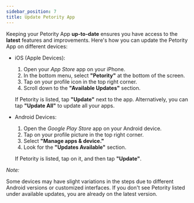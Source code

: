 ```yaml
---
sidebar_position: 7
title: Update Petority App
--- 
```


Keeping your Petority App **up-to-date** ensures you have access to the **latest** features and improvements. Here's how you can update the Petority App on different devices:

+ iOS (Apple Devices):
	1. Open your *App Store* app on your iPhone.
	2. In the bottom menu, select **"Petority"** at the bottom of the screen.
	3. Tap on your profile icon in the top right corner.
	4. Scroll down to the **"Available Updates"** section.

	If Petority is listed, tap **"Update"** next to the app. Alternatively, you can tap **"Update All"** to update all your apps.

+ Android Devices:
	1. Open the *Google Play Store* app on your Android device.
	2. Tap on your profile picture in the top right corner.
	3. Select **"Manage apps & device."**
	4. Look for the **"Updates Available"** section. 

	If Petority is listed, tap on it, and then tap **"Update"**.

*Note:*

Some devices may have slight variations in the steps due to different Android versions or customized interfaces.
If you don't see Petority listed under available updates, you are already on the latest version.